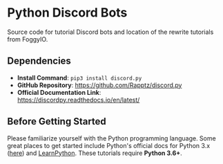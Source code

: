 # Python Discord Bots
Source code for tutorial Discord bots and location of the rewrite tutorials from FoggyIO.

## Dependencies 
- **Install Command**: `pip3 install discord.py`
- **GitHub Repository**: https://github.com/Rapptz/discord.py
- **Official Documentation Link**: https://discordpy.readthedocs.io/en/latest/

## Before Getting Started
Please familiarize yourself with the Python programming language.
Some great places to get started include Python's official docs for Python 3.x ([here](https://docs.python.org/3/)) and [LearnPython](https://www.learnpython.org/).
These tutorials require __Python 3.6+__.
